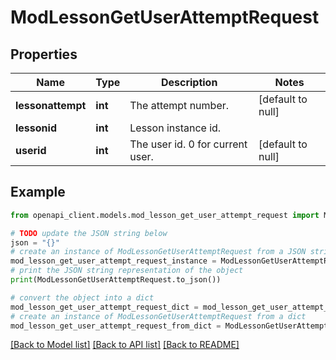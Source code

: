 # ModLessonGetUserAttemptRequest


## Properties

Name | Type | Description | Notes
------------ | ------------- | ------------- | -------------
**lessonattempt** | **int** | The attempt number. | [default to null]
**lessonid** | **int** | Lesson instance id. | 
**userid** | **int** | The user id. 0 for current user. | [default to null]

## Example

```python
from openapi_client.models.mod_lesson_get_user_attempt_request import ModLessonGetUserAttemptRequest

# TODO update the JSON string below
json = "{}"
# create an instance of ModLessonGetUserAttemptRequest from a JSON string
mod_lesson_get_user_attempt_request_instance = ModLessonGetUserAttemptRequest.from_json(json)
# print the JSON string representation of the object
print(ModLessonGetUserAttemptRequest.to_json())

# convert the object into a dict
mod_lesson_get_user_attempt_request_dict = mod_lesson_get_user_attempt_request_instance.to_dict()
# create an instance of ModLessonGetUserAttemptRequest from a dict
mod_lesson_get_user_attempt_request_from_dict = ModLessonGetUserAttemptRequest.from_dict(mod_lesson_get_user_attempt_request_dict)
```
[[Back to Model list]](../README.md#documentation-for-models) [[Back to API list]](../README.md#documentation-for-api-endpoints) [[Back to README]](../README.md)


